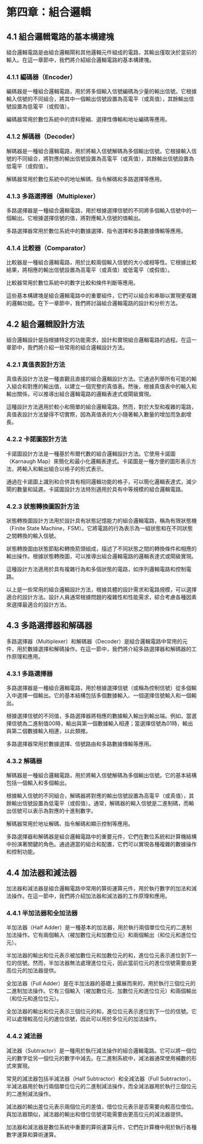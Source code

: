 # 第四章：組合邏輯
## 4.1 組合邏輯電路的基本構建塊

組合邏輯電路是由組合邏輯閘和其他邏輯元件組成的電路，其輸出僅取決於當前的輸入。在這一章節中，我們將介紹組合邏輯電路的基本構建塊。

### 4.1.1 編碼器（Encoder）
編碼器是一種組合邏輯電路，用於將多個輸入信號編碼為少量的輸出信號。它根據輸入信號的不同組合，將其中一個輸出信號設置為高電平（或真值），其餘輸出信號設置為低電平（或假值）。

編碼器常用於數位系統中的資料壓縮、選擇性傳輸和地址編碼等應用。

### 4.1.2 解碼器（Decoder）
解碼器是一種組合邏輯電路，用於將輸入信號解碼為多個輸出信號。它根據輸入信號的不同組合，將對應的輸出信號設置為高電平（或真值），其餘輸出信號設置為低電平（或假值）。

解碼器常用於數位系統中的地址解碼、指令解碼和多路選擇等應用。

### 4.1.3 多路選擇器（Multiplexer）
多路選擇器是一種組合邏輯電路，用於根據選擇信號的不同將多個輸入信號中的一個輸出。它根據選擇信號的值，將對應輸入信號的值輸出。

多路選擇器常用於數位系統中的數據選擇、指令選擇和多路數據傳輸等應用。

### 4.1.4 比較器（Comparator）
比較器是一種組合邏輯電路，用於比較兩個輸入信號的大小或相等性。它根據比較結果，將相應的輸出信號設置為高電平（或真值）或低電平（或假值）。

比較器常用於數位系統中的數字比較和條件判斷等應用。

這些基本構建塊是組合邏輯電路中的重要組件，它們可以組合和串聯以實現更複雜的邏輯功能。在下一章節中，我們將討論組合邏輯電路的設計和分析方法。

## 4.2 組合邏輯設計方法

組合邏輯設計是指根據特定的功能需求，設計和實現組合邏輯電路的過程。在這一章節中，我們將介紹一些常用的組合邏輯設計方法。

### 4.2.1 真值表設計方法
真值表設計方法是一種直觀且直接的組合邏輯設計方法。它通過列舉所有可能的輸入組合和對應的輸出值，以建立一個完整的真值表。然後，根據真值表中的輸入和輸出關係，可以推導出組合邏輯電路的邏輯表達式或閘級實現。

這種設計方法適用於較小和簡單的組合邏輯電路。然而，對於大型和複雜的電路，真值表設計方法變得不切實際，因為真值表的大小隨著輸入數量的增加而急劇增長。

### 4.2.2 卡諾圖設計方法
卡諾圖設計方法是一種基於布爾代數的組合邏輯設計方法。它使用卡諾圖（Karnaugh Map）來簡化和最小化邏輯表達式。卡諾圖是一種方便的圖形表示方法，將輸入和輸出組合以格子的形式表示。

通過在卡諾圖上識別和合併具有相同邏輯功能的格子，可以簡化邏輯表達式，減少閘的數量和延遲。卡諾圖設計方法特別適用於具有中等規模的組合邏輯電路。

### 4.2.3 狀態轉換圖設計方法
狀態轉換圖設計方法用於設計具有狀態記憶能力的組合邏輯電路，稱為有限狀態機（Finite State Machine，FSM）。它將電路的行為表示為一組狀態和在不同狀態之間轉換的輸入信號。

狀態轉換圖由狀態節點和轉換箭頭組成，描述了不同狀態之間的轉換條件和相應的輸出操作。根據狀態轉換圖，可以推導出組合邏輯電路的邏輯表達式或閘級實現。

這種設計方法適用於具有複雜行為和多個狀態的電路，如序列邏輯電路和控制電路。

以上是一些常用的組合邏輯設計方法，根據具體的設計需求和電路規模，可以選擇適合的設計方法。設計人員通常根據問題的複雜性和性能需求，綜合考慮各種因素來選擇最適合的設計方法。

## 4.3 多路選擇器和解碼器

多路選擇器（Multiplexer）和解碼器（Decoder）是組合邏輯電路中常用的元件，用於數據選擇和解碼操作。在這一節中，我們將介紹多路選擇器和解碼器的工作原理和應用。

### 4.3.1 多路選擇器
多路選擇器是一種組合邏輯電路，用於根據選擇信號（或稱為控制信號）從多個輸入中選擇一個輸出。它的基本結構包括多個數據輸入、一個選擇信號輸入和一個輸出。

根據選擇信號的不同值，多路選擇器將相應的數據輸入輸出到輸出端。例如，當選擇信號為二進制值00時，輸出與第一個數據輸入相連；當選擇信號為01時，輸出與第二個數據輸入相連，以此類推。

多路選擇器常用於數據選擇、信號路由和多路數據傳輸等應用。

### 4.3.2 解碼器
解碼器是一種組合邏輯電路，用於將輸入信號解碼為多個輸出信號。它的基本結構包括一個輸入和多個輸出。

根據輸入信號的不同組合，解碼器將對應的輸出信號設置為高電平（或真值），其餘輸出信號設置為低電平（或假值）。通常，解碼器的輸入信號是二進制碼，而輸出信號可以表示為對應的十進制數字。

解碼器常用於地址解碼、指令解碼和顯示控制等應用。

多路選擇器和解碼器是組合邏輯電路中的重要元件，它們在數位系統和計算機結構中扮演著關鍵的角色。通過適當的組合和配置，它們可以實現各種複雜的數據操作和控制功能。

## 4.4 加法器和減法器

加法器和減法器是組合邏輯電路中常用的算術運算元件，用於執行數字的加法和減法操作。在這一節中，我們將介紹加法器和減法器的工作原理和應用。

### 4.4.1 半加法器和全加法器
半加法器（Half Adder）是一種基本的加法器，用於執行兩個單位位元的二進制加法操作。它有兩個輸入（被加數位元和加數位元）和兩個輸出（和位元和進位位元）。

半加法器的輸出和位元表示被加數位元和加數位元的和，進位位元表示進位到下一位的信號。然而，半加法器無法處理進位位元，因此當前位元的進位信號需要由更高位元的加法器提供。

全加法器（Full Adder）是在半加法器的基礎上擴展而來的，用於執行三個位元的二進制加法操作。它有三個輸入（被加數位元、加數位元和進位位元）和兩個輸出（和位元和進位位元）。

全加法器的輸出和位元表示三個位元的和，進位位元表示進位到下一位的信號。它可以處理較高位元的進位信號，因此可以用於多位元的加法操作。

### 4.4.2 減法器
減法器（Subtractor）是一種用於執行減法操作的組合邏輯電路。它可以將一個位元的數字從另一個位元的數字中減去。在二進制系統中，減法器通常使用補數的形式來實現。

常見的減法器包括半減法器（Half Subtractor）和全減法器（Full Subtractor）。半減法器用於執行兩個單位位元的二進制減法操作，而全減法器用於執行三個位元的二進制減法操作。

減法器的輸出差位元表示兩個位元的差值，借位位元表示是否需要向較高位借位。與加法器類似，減法器的輸出和借位信號可能需要由更高位元的減法器提供。

加法器和減法器是數位系統中重要的算術運算元件，它們在計算機中用於執行各種數字運算和算術運算。
